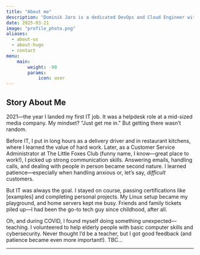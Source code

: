 ```yaml
---
title: "About me"
description: "Dominik Jaro is a dedicated DevOps and Cloud Engineer with a strong specialization in Infrastructure as Code (IaC), particularly using HashiCorp Terraform. He excels in optimizing cloud infrastructures, automating workflows, and enhancing system reliability."
date: 2025-03-21
image: "profile_photo.png"
aliases:
  - about-us
  - about-hugo
  - contact
menu:
    main: 
        weight: -90
        params:
            icon: user
---
```


## Story About Me

2021—the year I landed my first IT job. It was a helpdesk role at a mid-sized media company. My mindset? "Just get me in." But getting there wasn’t random.

Before IT, I put in long hours as a delivery driver and in restaurant kitchens, where I learned the value of hard work. Later, as a Customer Service Administrator at The Little Foxes Club (funny name, I know—great place to work!), I picked up strong communication skills. Answering emails, handling calls, and dealing with people in person became second nature. I learned patience—especially when handling anxious or, let’s say, *difficult* customers.

But IT was always the goal. I stayed on course, passing certifications like [examples] and completing personal projects. My Linux setup became my playground, and home servers kept me busy. Friends and family tickets piled up—I had been the go-to tech guy since childhood, after all.

Oh, and during COVID, I found myself doing something unexpected—teaching. I volunteered to help elderly people with basic computer skills and cybersecurity. Never thought I’d be a teacher, but I got good feedback (and patience became even more important!).
TBC...

---